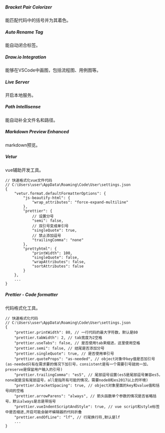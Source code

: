 ##### Bracket Pair Colorizer

能匹配代码中的括号并为其着色。



##### Auto Rename Tag

能自动闭合标签。



##### Draw.io Integration

能够在VSCode中画图，包括流程图、用例图等。



##### Live Server

开启本地服务。



##### Path Intellisense

能自动补全文件名和路径。



##### Markdown Preview Enhanced

markdown预览。



##### Vetur

vue辅助开发工具。

```
// 快速格式化vue文件代码
// C:\Users\user\AppData\Roaming\Code\User\settings.json
{
    "vetur.format.defaultFormatterOptions": {
        "js-beautify-html": {
            "wrap_attributes": "force-expand-multiline"
        },
        "prettier": {
            // 设置分号
            "semi": false,
            // 双引号变成单引号
            "singleQuote": true,
            // 禁止添加逗号
            "trailingComma": "none"
        },
        "prettyhtml": {
            "printWidth": 100,
            "singleQuote": false,
            "wrapAttributes": false,
            "sortAttributes": false
        }
    },
	...
}
```



##### Prettier - Code formatter

代码格式化工具。

```
// 快速格式化代码
// C:\Users\user\AppData\Roaming\Code\User\settings.json
{
    "prettier.printWidth": 80, // 一行代码的最大字符数，默认是80
    "prettier.tabWidth": 2, // tab宽度为2空格
    "prettier.useTabs": false, // 是否使用tab来缩进，这里使用空格
    "prettier.semi": false, // 结尾是否添加分号
    "prettier.singleQuote": true, // 是否使用单引号
    "prettier.quoteProps": "as-needed", // object对象中key值是否加引号(as-needed只有在需求要的情况下加引号，consistent是有一个需要引号就统一加，preserve是保留用户输入的引号)
    "prettier.trailingComma": "es5", // 尾部逗号设置(es5是尾部逗号兼容es5，none就是没有尾部逗号，all是指所有可能的情况，需要node8和es2017以上的环境)
    "prettier.bracketSpacing": true, // object对象里面的key和value值和括号间的空格
    "prettier.arrowParens": "always", // 箭头函数单个参数的情况是否省略括号，默认always是总是带括号
    "prettier.vueIndentScriptAndStyle": true, // vue script和style标签中是否缩进,开启可能会破坏编辑器的代码折叠
    "prettier.endOfLine": "lf", // 行尾换行符,默认是lf
    ...
}
```

